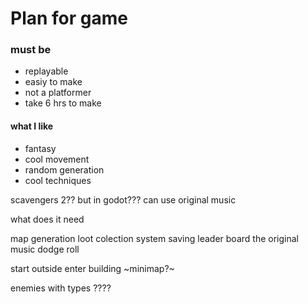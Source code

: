# Plan for game

### must be 
- replayable
- easiy to make 
- not a platformer
- take 6 hrs to make 

#### what I like
- fantasy 
- cool movement
- random generation
- cool techniques

scavengers 2?? but in godot???
can use original music

what does it need

map generation
loot colection system
saving leader board
the original music
dodge roll


start outside
enter building
~minimap?~

enemies with types ????















